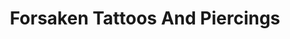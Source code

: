 ---
title: "Forsaken Tattoos And Piercings"
url: /austin/forsaken-tattoos-and-piercings/
shop: Tattoo
---